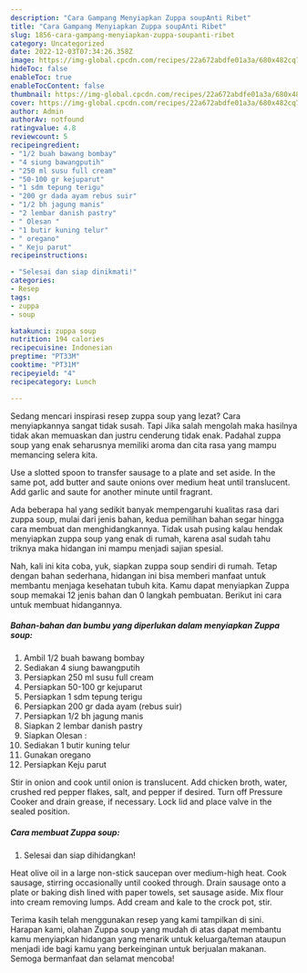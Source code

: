 ```yaml
---
description: "Cara Gampang Menyiapkan Zuppa soupAnti Ribet"
title: "Cara Gampang Menyiapkan Zuppa soupAnti Ribet"
slug: 1856-cara-gampang-menyiapkan-zuppa-soupanti-ribet
category: Uncategorized
date: 2022-12-03T07:34:26.358Z
image: https://img-global.cpcdn.com/recipes/22a672abdfe01a3a/680x482cq70/zuppa-soup-foto-resep-utama.jpg
hideToc: false
enableToc: true
enableTocContent: false
thumbnail: https://img-global.cpcdn.com/recipes/22a672abdfe01a3a/680x482cq70/zuppa-soup-foto-resep-utama.jpg
cover: https://img-global.cpcdn.com/recipes/22a672abdfe01a3a/680x482cq70/zuppa-soup-foto-resep-utama.jpg
author: Admin
authorAv: notfound
ratingvalue: 4.8
reviewcount: 5
recipeingredient:
- "1/2 buah bawang bombay"
- "4 siung bawangputih"
- "250 ml susu full cream"
- "50-100 gr kejuparut"
- "1 sdm tepung terigu"
- "200 gr dada ayam rebus suir"
- "1/2 bh jagung manis"
- "2 lembar danish pastry"
- " Olesan "
- "1 butir kuning telur"
- " oregano"
- " Keju parut"
recipeinstructions:

- "Selesai dan siap dinikmati!"
categories:
- Resep
tags:
- zuppa
- soup

katakunci: zuppa soup 
nutrition: 194 calories
recipecuisine: Indonesian
preptime: "PT33M"
cooktime: "PT31M"
recipeyield: "4"
recipecategory: Lunch

---
```



Sedang mencari inspirasi resep zuppa soup yang lezat? Cara menyiapkannya sangat tidak susah. Tapi Jika salah mengolah maka hasilnya tidak akan memuaskan dan justru cenderung tidak enak. Padahal zuppa soup yang enak seharusnya memiliki aroma dan cita rasa yang mampu memancing selera kita.


Use a slotted spoon to transfer sausage to a plate and set aside. In the same pot, add butter and saute onions over medium heat until translucent. Add garlic and saute for another minute until fragrant.

Ada beberapa hal yang sedikit banyak mempengaruhi kualitas rasa dari zuppa soup, mulai dari jenis bahan, kedua pemilihan bahan segar hingga cara membuat dan menghidangkannya. Tidak usah pusing kalau hendak menyiapkan zuppa soup yang enak di rumah, karena asal sudah tahu triknya maka hidangan ini mampu menjadi sajian spesial.


Nah, kali ini kita coba, yuk, siapkan zuppa soup sendiri di rumah. Tetap dengan bahan sederhana, hidangan ini bisa memberi manfaat untuk membantu menjaga kesehatan tubuh kita. Kamu dapat menyiapkan Zuppa soup memakai 12 jenis bahan dan 0 langkah pembuatan. Berikut ini cara untuk membuat hidangannya.

<!--inarticleads1-->

##### Bahan-bahan dan bumbu yang diperlukan dalam menyiapkan Zuppa soup:

1. Ambil 1/2 buah bawang bombay
1. Sediakan 4 siung bawangputih
1. Persiapkan 250 ml susu full cream
1. Persiapkan 50-100 gr kejuparut
1. Persiapkan 1 sdm tepung terigu
1. Persiapkan 200 gr dada ayam (rebus suir)
1. Persiapkan 1/2 bh jagung manis
1. Siapkan 2 lembar danish pastry
1. Siapkan  Olesan :
1. Sediakan 1 butir kuning telur
1. Gunakan  oregano
1. Persiapkan  Keju parut


Stir in onion and cook until onion is translucent. Add chicken broth, water, crushed red pepper flakes, salt, and pepper if desired. Turn off Pressure Cooker and drain grease, if necessary. Lock lid and place valve in the sealed position. 

<!--inarticleads2-->

##### Cara membuat Zuppa soup:


1. Selesai dan siap dihidangkan!

Heat olive oil in a large non-stick saucepan over medium-high heat. Cook sausage, stirring occasionally until cooked through. Drain sausage onto a plate or baking dish lined with paper towels, set sausage aside. Mix flour into cream removing lumps. Add cream and kale to the crock pot, stir. 

Terima kasih telah menggunakan resep yang kami tampilkan di sini. Harapan kami, olahan Zuppa soup yang mudah di atas dapat membantu kamu menyiapkan hidangan yang menarik untuk keluarga/teman ataupun menjadi ide bagi kamu yang berkeinginan untuk berjualan makanan. Semoga bermanfaat dan selamat mencoba!
